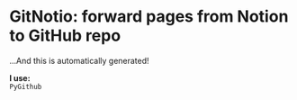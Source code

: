 # GitNotio: forward pages from Notion to GitHub repo 

...And this is automatically generated!

**I use:** \
`PyGithub`